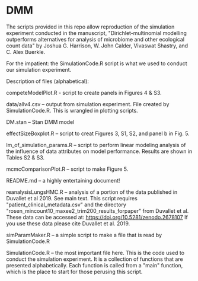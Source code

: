 # DMM

The scripts provided in this repo allow reproduction of the simulation experiment conducted in the manuscript, "Dirichlet-multinomial modelling outperforms alternatives for analysis of microbiome and other ecological count data" by Joshua G. Harrison, W. John Calder, Vivaswat Shastry, and C. Alex Buerkle. 

For the impatient: the SimulationCode.R script is what we used to conduct our simulation experiment. 

Description of files (alphabetical): 

competeModelPlot.R - script to create panels in Figures 4 & S3.

data/allv4.csv – output from simulation experiment. File created by SimulationCode.R. This is wrangled in plotting scripts.

DM.stan – Stan DMM model

effectSizeBoxplot.R – script to creat Figures 3, S1, S2, and panel b in Fig. 5.

lm_of_simulation_params.R – script to perform linear modeling analysis of the influence of data attributes on model performance. Results are shown in Tables S2 & S3.

mcmcComparisonPlot.R – script to make Figure 5.

README.md – a highly entertaining document!

reanalysisLungsHMC.R – analysis of a portion of the data published in Duvallet et al 2019. See main text. This script requires "patient_clinical_metadata.csv" and the directory "rosen_mincount10_maxee2_trim200_results_forpaper" from Duvallet et al. These data can be accessed at: https://doi.org/10.5281/zenodo.2678107 
If you use these data please cite Duvallet et al. 2019.

simParamMaker.R – a simple script to make a file that is read by SimulationCode.R

SimulationCode.R – the most important file here. This is the code used to conduct the simulation experiment. It is a collection of functions that are presented alphabetically. Each function is called from a "main" function, which is the place to start for those perusing this script. 